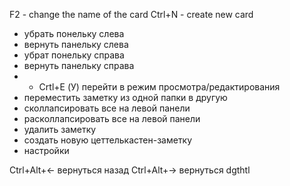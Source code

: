 F2 - change the name of the card
Ctrl+N - create new card
- убрать понельку слева
- вернуть панельку слева
- убрат понельку справа
- вернуть панельку справа
- - Crtl+E (У) перейти в режим просмотра/редактирования
- переместить заметку из одной папки в другую
- сколлапсировать все на левой панели
- расколлапсировать все на левой панели
- удалить заметку
- создать новую цеттелькастен-заметку
- настройки

 Сtrl+Alt+<- вернуться назад
Сtrl+Alt+-> вернуться dgthtl